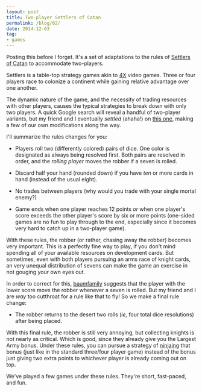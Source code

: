 ```yaml
---
layout: post
title: Two-player Settlers of Catan
permalink: /blog/02/
date: 2014-12-03
tag:
- games
---
```


Posting this before I forget. It's a set of adaptations to the rules of
[Settlers of Catan](http://www.catan.com) to accommodate two-players.

Settlers is a table-top strategy games akin to [4X][wiki4x]
video games. Three or four players race to colonize a continent while
gaining relative advantage over one another.

[wiki4x]: http://en.wikipedia.org/wiki/4X

The dynamic nature of the game, and the necessity of trading resources
with other players, causes the typical strategies to break down with
only two players. A quick Google search will reveal a handful of
two-player variants, but my friend and I eventually _settled_ (ahaha!)
on [this one][baum], making a few of our own modifications along the way.

[baum]: http://www.baumfamily.org/dave/settlers.html

I'll summarize the rules changes for you:

* Players roll two (differently colored) pairs of dice. One color is
  designated as always being resolved first. Both pairs are resolved in
  order, and the _rolling player_ moves the robber if a seven is
  rolled.

* Discard half your hand (rounded down) if you have _ten_ or more cards
  in hand (instead of the usual eight).

* No trades between players (why would you trade with your single mortal
  enemy?)

* Game ends when one player reaches 12 points _or_ when one player's
  score exceeds the other player's score by six or more points
  (one-sided games are no fun to play through to the end, especially
  since it becomes very hard to catch up in a two-player game).

With these rules, the robber (or rather, chasing away the robber)
becomes very important. This is a perfectly fine way to play, if you
don't mind spending all of your available resources on development
cards. But sometimes, even with both players pursuing an arms race of
knight cards, an very unequal distribution of sevens can make the game
an exercise in not gouging your own eyes out.

In order to correct for this, [baumfamily][baum] suggests that the
player with the lower score move the robber whenever a seven is rolled.
But my friend and I are _way_ too cutthroat for a rule like that to fly!
So we make a final rule change:

* The robber returns to the desert two rolls (_ie,_ four total dice
  resolutions) after being placed.

With this final rule, the robber is still very annoying, but collecting
knights is not nearly as critical. Which is good, since they already
give you the Largest Army bonus. Under these rules, you can pursue a
strategy of [ninjaing][] that bonus (just like in the standard three/four
player game) instead of the bonus just giving two extra points to
whichever player is already coming out on top.

[ninjaing]: http://www.urbandictionary.com/define.php?term=ninjaing

We've played a few games under these rules. They're short, fast-paced,
and fun.

